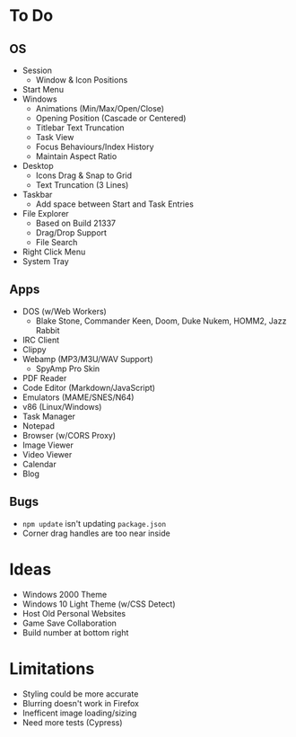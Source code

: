 # To Do

## OS

- Session
  - Window & Icon Positions
- Start Menu
- Windows
  - Animations (Min/Max/Open/Close)
  - Opening Position (Cascade or Centered)
  - Titlebar Text Truncation
  - Task View
  - Focus Behaviours/Index History
  - Maintain Aspect Ratio
- Desktop
  - Icons Drag & Snap to Grid
  - Text Truncation (3 Lines)
- Taskbar
  - Add space between Start and Task Entries
- File Explorer
  - Based on Build 21337
  - Drag/Drop Support
  - File Search
- Right Click Menu
- System Tray

## Apps

- DOS (w/Web Workers)
  - Blake Stone, Commander Keen, Doom, Duke Nukem, HOMM2, Jazz Rabbit
- IRC Client
- Clippy
- Webamp (MP3/M3U/WAV Support)
  - SpyAmp Pro Skin
- PDF Reader
- Code Editor (Markdown/JavaScript)
- Emulators (MAME/SNES/N64)
- v86 (Linux/Windows)
- Task Manager
- Notepad
- Browser (w/CORS Proxy)
- Image Viewer
- Video Viewer
- Calendar
- Blog

## Bugs

- `npm update` isn't updating `package.json`
- Corner drag handles are too near inside

# Ideas

- Windows 2000 Theme
- Windows 10 Light Theme (w/CSS Detect)
- Host Old Personal Websites
- Game Save Collaboration
- Build number at bottom right

# Limitations

- Styling could be more accurate
- Blurring doesn't work in Firefox
- Inefficent image loading/sizing
- Need more tests (Cypress)
